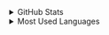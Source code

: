 
<details>
  <summary>GitHub Stats</summary>
  <img align="left" alt="Maryam Memarzadeh GitHub Stats" src="https://github-readme-stats.vercel.app/api?username=maryamrzdh&show_icons=true&hide_border=true" />
</details>
<details>
  <summary>Most Used Languages</summary>
  <img align="left" alt="Maryam Memarzadeh GitHub Top Languages" src="https://github-readme-stats.vercel.app/api/top-langs/?username=maryamrzdh&hide_border=true" />
</details>
<!--
https://github-readme-stats.vercel.app/api?username=maryamrzdh&show_icons=true)
**maryamrzdh/maryamrzdh** is a :sparkles: _special_ :sparkles: repository because its `README.md` (this file) appears on your GitHub profile.
![Anurag's GitHub stats](https://github-readme-stats.vercel.app/api?username=maryamrzdh&count_private=true&theme=flag-india)

Here are some ideas to get you started:

- 🔭 I’m currently working on ...
- 🌱 I’m currently learning ...
- 👯 I’m looking to collaborate on ...
- 🤔 I’m looking for help with ...
- 💬 Ask me about ...
- 📫 How to reach me: ...
- 😄 Pronouns: ...
- ⚡ Fun fact: ...
-->



